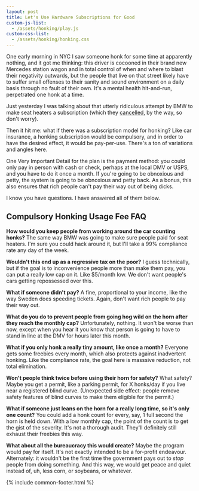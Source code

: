 ```yaml
---
layout: post
title: Let's Use Hardware Subscriptions for Good
custom-js-list:
  - /assets/honking/play.js
custom-css-list:
  - /assets/honking/honking.css
---
```


One early morning in NYC I saw someone honk for some time at apparently nothing, and it got me thinking: this driver is cocooned in their brand new Mercedes station wagon and in total control of when and where to blast their negativity outwards, but the people that live on that street likely have to suffer small offenses to their sanity and sound environment on a daily basis through no fault of their own. It's a mental health hit-and-run, perpetrated one honk at a time.

Just yesterday I was talking about that utterly ridiculous attempt by BMW to make seat heaters a subscription (which they [cancelled](https://www.edmunds.com/car-news/bmw-relents-on-heated-seat-subscription.html), by the way, so don't worry).

Then it hit me: what if there was a subscription model for honking? Like car insurance, a honking subscription would be compulsory, and in order to have the desired effect, it would be pay-per-use. There's a ton of variations and angles here.

One Very Important Detail for the plan is the payment method: you could only pay in person with cash or check, perhaps at the local DMV or USPS, and you have to do it once a month. If you're going to be obnoxious and petty, the system is going to be obnoxious and petty back. As a bonus, this also ensures that rich people can't pay their way out of being dicks.

I know you have questions. I have answered all of them below.

## Compulsory Honking Usage Fee FAQ

**How would you keep people from working around the car counting honks?** The same way BMW was going to make sure people paid for seat heaters. I'm sure you could hack around it, but I'll take a 99% compliance rate any day of the week.

**Wouldn't this end up as a regressive tax on the poor?** I guess technically, but if the goal is to inconvenience people more than make them pay, you can put a really low cap on it. Like $5/month low. We don't want people's cars getting repossessed over this.

**What if someone didn't pay?** A fine, proportional to your income, like the way Sweden does speeding tickets. Again, don't want rich people to pay their way out.

**What do you do to prevent people from going hog wild on the horn after they reach the monthly cap?** Unfortunately, nothing. It won't be worse than now, except when you hear it you know that person is going to have to stand in line at the DMV for hours later this month.

**What if you only honk a really tiny amount, like once a month?** Everyone gets some freebies every month, which also protects against inadvertent honking. Like the compliance rate, the goal here is masssive reduction, not total elimination.

**Won't people think twice before using their horn for safety?** What safety? Maybe you get a permit, like a parking permit, for X honks/day if you live near a registered blind curve. (Unexpected side effect: people remove safety features of blind curves to make them eligible for the permit.)

**What if someone just leans on the horn for a really long time, so it's only one count?** You could add a honk count for every, say, 1 full second the horn is held down. With a low monthly cap, the point of the count is to get the gist of the severity. It's not a thorough audit. They'll definitely still exhaust their freebies this way.

**What about all the bureaucracy this would create?** Maybe the program would pay for itself. It's not exactly intended to be a for-profit endeavour. Alternately: it wouldn't be the first time the government pays out to _stop_ people from doing something. And this way, we would get peace and quiet instead of, uh, less corn, or soybeans, or whatever.

<audio src="/assets/honking/1.mp3" id="sounds-1"></audio>
<audio src="/assets/honking/2.mp3" id="sounds-2"></audio>
<audio src="/assets/honking/3.mp3" id="sounds-3"></audio>
<audio src="/assets/honking/4.mp3" id="sounds-4"></audio>
<audio src="/assets/honking/5.mp3" id="sounds-5"></audio>
<audio src="/assets/honking/6.mp3" id="sounds-6"></audio>
<audio src="/assets/honking/7.mp3" id="sounds-7"></audio>
<audio src="/assets/honking/8.mp3" id="sounds-8"></audio>
<audio src="/assets/honking/9.mp3" id="sounds-9"></audio>

<button id="mute" style="display: none;">shut the fuck up</button>

{% include common-footer.html %}
